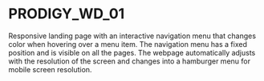 # PRODIGY_WD_01
Responsive landing page with an interactive navigation menu that changes color when hovering over a menu item. 
The navigation menu has a fixed position and is visible on all the pages.
The webpage automatically adjusts with the resolution of the screen and changes into a hamburger menu for mobile screen resolution.
